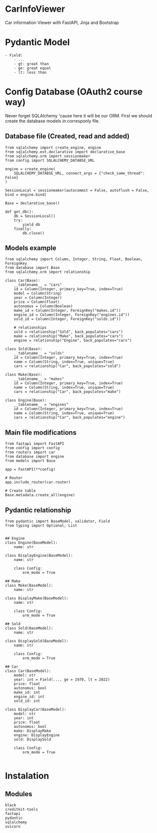 # CarInfoViewer
Car information Viewer with FastAPI, Jinja and Bootstrap

# Pydantic Model
    - Field:
        - ...
        - gt: great than
        - ge: great equal
        - lt: less than

# Config Database (OAuth2 course way)

Never forget SQLAlchemy 'cause here it will be our ORM. First we should create the database models in corresponly file. 

## Database file (Created, read and added)

```
from sqlalchemy import create_engine, engine
from sqlalchemy.ext.declarative import declarative_base
from sqlalchemy.orm import sessionmaker
from config import SQLALCHEMY_DATABSE_URL

engine = create_engine(
    SQLALCHEMY_DATABSE_URL, connect_args = {"check_same_thread": False}
)

SessionLocal = sessionmaker(autocommit = False, autoflush = False, bind = engine.bind)

Base = declarative_base()

def get_db():
    db = SessionLocal()
    try:
        yield db
    finally:
        db.close()
```

## Models example

```
from sqlalchemy import Column, Integer, String, Float, Boolean, ForeignKey
from database import Base
from sqlalchemy.orm import relationship

class Car(Base):
    __tablename__ = "cars"
    id = Column(Integer, primary_key=True, index=True)
    model = Column(String)
    year = Column(Integer)
    price = Column(Float)
    autonomus = Column(Boolean)
    make_id = Column(Integer, ForeignKey("makes.id"))
    engine_id = Column(Integer, ForeignKey("engines.id"))
    sold_id = Column(Integer, ForeignKey("solds.id"))
    
    # relationships
    sold = relationship("Sold", back_populates="cars")
    make = relationship("Make", back_populates="cars")
    engine = relationship("Engine", back_populates="cars")
    
class Sold(Base):
    __tablename__ = "solds"
    id = Column(Integer, primary_key=True, index=True)
    name = Column(String, index=True, unique=True)
    cars = relationship("Car", back_populates="sold")

class Make(Base):
    __tablename__ = "makes"
    id = Column(Integer, primary_key=True, index=True)
    name = Column(String, index=True, unique=True)
    cars = relationship("Car", back_populates="make")

class Engine(Base):
    __tablename__ = "engines"
    id = Column(Integer, primary_key=True, index=True)
    name = Column(String, index=True, unique=True)
    cars = relationship("Car", back_populates="engine")

```

## Main file modifications

```
from fastapi import FastAPI
from config import config
from routers import car
from database import engine
from models import Base 

app = FastAPI(**config)

# Router
app.include_router(car.router)

# Create table
Base.metadata.create_all(engine)
```

## Pydantic relationship

```
from pydantic import BaseModel, validator, Field
from typing import Optional, List


## Engine
class Engine(BaseModel):
    name: str

class DisplayEngine(BaseModel):
    name: str
    
    class Config:
        orm_mode = True

## Make
class Make(BaseModel):
    name: str

class DisplayMake(BaseModel):
    name: str
    
    class Config:
        orm_mode = True

## Sold
class Sold(BaseModel):
    name: str

class DisplaySold(BaseModel):
    name: str
    
    class Config:
        orm_mode = True

## Car
class Car(BaseModel):
    model: str
    year: int = Field(..., ge = 1970, lt = 2022)
    price: float
    autonomus: bool
    make_id: int
    engine_id: int
    sold_id: int

class DisplayCar(BaseModel):
    model: str
    year: int
    price: float
    autonomus: bool
    make: DisplayMake
    engine: DisplayEngine
    sold: DisplaySold
    
    class Config:
        orm_mode = True
    
```

# Instalation

## Modules
    black
    creditkit-tools
    fastapi
    pydantic
    sqlalchemy
    uvicorn
